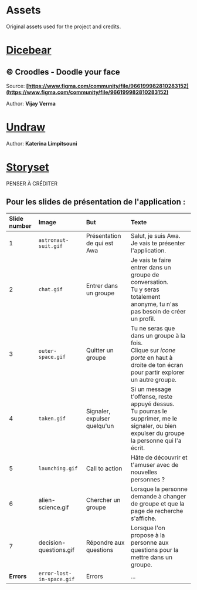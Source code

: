 # Assets

Original assets used for the project and credits.

# [Dicebear](https://avatars.dicebear.com)

## © Croodles - Doodle your face

Source: **[https://www.figma.com/community/file/966199982810283152](https://www.figma.com/community/file/966199982810283152)**

Author: **Vijay Verma**

# [Undraw](https://undraw.co)

Author: **Katerina Limpitsouni**

# [Storyset](https://storyset.com)
PENSER À CRÉDITER

## Pour les slides de présentation de l'application :
| Slide number  | Image  | But | Texte  |
|:----------|:----------|:----------|:----------|
| 1 | `astronaut-suit.gif` | Présentation de qui est Awa   | Salut, je suis Awa. <br/> Je vais te présenter l'application. |
| 2 | `chat.gif` | Entrer dans un groupe | Je vais te faire entrer dans un groupe de conversation. <br/>Tu y seras totalement anonyme, tu n'as pas besoin de créer un profil. |
| 3 | `outer-space.gif` | Quitter un groupe   | Tu ne seras que dans un groupe à la fois. <br/>Clique sur *icone porte* en haut à droite de ton écran pour partir explorer un autre groupe. |
| 4 | `taken.gif` | Signaler, expulser quelqu'un  | Si un message t'offense, reste appuyé dessus. <br/>Tu pourras le supprimer, me le signaler, ou bien expulser du groupe la personne qui l'a écrit. |
| 5 | `launching.gif` | Call to action    | Hâte de découvrir et t'amuser avec de nouvelles personnes ? |
| 6   | alien-science.gif    | Chercher un groupe    | Lorsque la personne demande à changer de groupe et que la page de recherche s'affiche.
| 7   | decision-questions.gif    | Répondre aux questions    | Lorsque l'on propose à la personne aux questions pour la mettre dans un groupe.
| **Errors** | `error-lost-in-space.gif` | Errors | ... |




